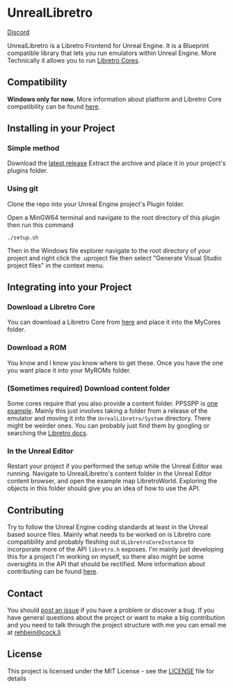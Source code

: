 

# UnrealLibretro

[Discord](https://discord.gg/ukf4Fht8Dt)

UnrealLibretro is a Libretro Frontend for Unreal Engine. It is a Blueprint compatible library that lets you run emulators within Unreal Engine. More Technically it allows you to run [Libretro Cores](https://docs.libretro.com/meta/core-list/).

## Compatibility

**Windows only for now.** More information about platform and  Libretro Core compatibility can be found [here](COMPATIBILITY.md).

## Installing in your Project

### Simple method
Download the [latest release](https://github.com/N7Alpha/UnrealLibretro/releases/latest)
Extract the archive and place it in your project's plugins folder.

### Using git

Clone the repo into your Unreal Engine project's Plugin folder.

Open a MinGW64 terminal and navigate to the root directory of this plugin then run this command
```
./setup.sh
```
Then in the Windows file explorer navigate to the root directory of your project and right click the .uproject file then select "Generate Visual Studio project files" in the context menu.

## Integrating into your Project

### Download a Libretro Core
You can download a Libretro Core from [here](https://buildbot.libretro.com/nightly/windows/x86_64/latest/) and place it into the MyCores folder.

### Download a ROM
You know and I know you know where to get these. Once you have the one you want place it into your MyROMs folder.

### (Sometimes required) Download content folder
Some cores require that you also provide a content folder. PPSSPP is [one example](https://docs.libretro.com/library/ppsspp/#bios). Mainly this just involves taking a folder from a release of the emulator and moving it into the `UnrealLibretro/System` directory. There might be weirder ones. You can probably just find them by googling or searching the [Libretro docs](https://docs.libretro.com/).

### In the Unreal Editor
Restart your project if you performed the setup while the Unreal Editor was running.
Navigate to UnrealLibretro's content folder in the Unreal Editor content browser, and open the example map LibretroWorld. Exploring the objects in this folder should give you an idea of how to use the API.

## Contributing

Try to follow the Unreal Engine coding standards at least in the Unreal based source files. Mainly what needs to be worked on is Libretro core compatibility and probably fleshing out ```ULibretroCoreInstance``` to incorporate more of the API ```libretro.h``` exposes. I'm mainly just developing this for a project I'm working on myself, so there also might be some oversights in the API that should be rectified. More information about contributing can be found [here](CONTRIBUTING.md).

## Contact

You should [post an issue](https://github.com/N7Alpha/UnrealLibretro/issues) if you have a problem or discover a bug. If you have general questions about the project or want to make a big contribution and you need to talk through the project structure with me you can email me at rehbein@cock.li

## License

This project is licensed under the MIT License - see the [LICENSE](LICENSE) file for details
